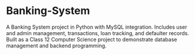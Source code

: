 # Banking-System
A Banking System project in Python with MySQL integration. Includes user and admin management, transactions, loan tracking, and defaulter records. Built as a Class 12 Computer Science project to demonstrate database management and backend programming.
